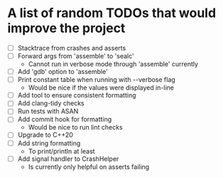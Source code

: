 # A list of random TODOs that would improve the project

- [ ] Stacktrace from crashes and asserts
- [ ] Forward args from 'assemble' to 'sealc'
  - Cannot run in verbose mode through 'assemble' currently
- [ ] Add 'gdb' option to 'assemble'
- [ ] Print constant table when running with --verbose flag
  - Would be nice if the values were displayed in-line
- [ ] Add tool to ensure consistent formatting
- [ ] Add clang-tidy checks
- [ ] Run tests with ASAN
- [ ] Add commit hook for formatting
  - Would be nice to run lint checks
- [ ] Upgrade to C++20
- [ ] Add string formatting
  - To print/println at least
- [ ] Add signal handler to CrashHelper
  - Is currently only helpful on asserts failing
